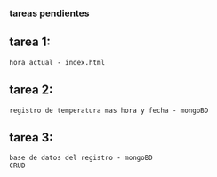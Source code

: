 ### tareas pendientes

## tarea 1:
    hora actual - index.html

## tarea 2:
    registro de temperatura mas hora y fecha - mongoBD
 
## tarea 3:
    base de datos del registro - mongoBD
    CRUD


